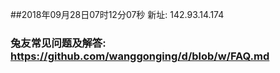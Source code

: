 ##2018年09月28日07时12分07秒 新址: 142.93.14.174
### 兔友常见问题及解答: https://github.com/wanggonging/d/blob/w/FAQ.md
